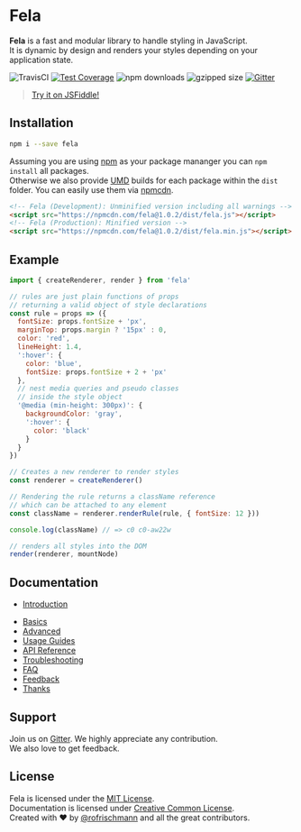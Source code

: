# Fela

**Fela** is a fast and modular library to handle styling in JavaScript.<br>
It is dynamic by design and renders your styles depending on your application state.

<img alt="TravisCI" src="https://travis-ci.org/rofrischmann/fela.svg?branch=master">
<a href="https://codeclimate.com/github/rofrischmann/fela/coverage"><img alt="Test Coverage" src="https://codeclimate.com/github/rofrischmann/fela/badges/coverage.svg"></a>
<img alt="npm downloads" src="https://img.shields.io/npm/dm/fela.svg">
<img alt="gzipped size" src="https://img.shields.io/badge/gzipped-~2.21kb-brightgreen.svg">
<a href="https://gitter.im/rofrischmann/fela"><img alt="Gitter" src="https://img.shields.io/gitter/room/rofrischmann/fela.svg"></a>

> [Try it on JSFiddle!](https://jsfiddle.net/mzrn1yvy/1/)

## Installation
```sh
npm i --save fela
```
Assuming you are using [npm](https://www.npmjs.com) as your package mananger you can `npm install` all packages. <br>
Otherwise we also provide [UMD](https://github.com/umdjs/umd) builds for each package within the `dist` folder. You can easily use them via [npmcdn](https://npmcdn.com/).
```HTML
<!-- Fela (Development): Unminified version including all warnings -->
<script src="https://npmcdn.com/fela@1.0.2/dist/fela.js"></script>
<!-- Fela (Production): Minified version -->
<script src="https://npmcdn.com/fela@1.0.2/dist/fela.min.js"></script>
```

## Example

```javascript
import { createRenderer, render } from 'fela'

// rules are just plain functions of props
// returning a valid object of style declarations
const rule = props => ({
  fontSize: props.fontSize + 'px',
  marginTop: props.margin ? '15px' : 0,
  color: 'red',
  lineHeight: 1.4,
  ':hover': {
    color: 'blue',
    fontSize: props.fontSize + 2 + 'px'
  },
  // nest media queries and pseudo classes
  // inside the style object
  '@media (min-height: 300px)': {
    backgroundColor: 'gray',
    ':hover': {
      color: 'black'
    }
  }
})

// Creates a new renderer to render styles
const renderer = createRenderer()

// Rendering the rule returns a className reference
// which can be attached to any element
const className = renderer.renderRule(rule, { fontSize: 12 }))

console.log(className) // => c0 c0-aw22w

// renders all styles into the DOM
render(renderer, mountNode)
```

## Documentation
+ [Introduction](http://fela.js.org/docs/Introduction.html)
* [Basics](http://fela.js.org/docs/Basics.html)
* [Advanced](http://fela.js.org/docs/Advanced.html)
* [Usage Guides](http://fela.js.org/docs/UsageGuides.html)
* [API Reference](http://fela.js.org/docs/API.html)
* [Troubleshooting](http://fela.js.org/docs/Troubleshooting.html)
* [FAQ](http://fela.js.org/docs/FAQ.html)
* [Feedback](http://fela.js.org/docs/Feedback.html)
* [Thanks](http://fela.js.org/docs/Thanks.html)

## Support
Join us on [Gitter](https://gitter.im/rofrischmann/fela). We highly appreciate any contribution.<br>
We also love to get feedback.


## License
Fela is licensed under the [MIT License](http://opensource.org/licenses/MIT).<br>
Documentation is licensed under [Creative Common License](http://creativecommons.org/licenses/by/4.0/).<br>
Created with ♥ by [@rofrischmann](http://rofrischmann.de) and all the great contributors.
